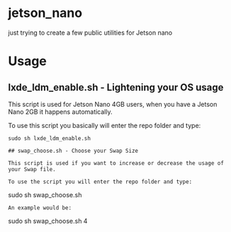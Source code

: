 # jetson_nano
just trying to create a few public utilities for Jetson nano

# Usage 

## lxde_ldm_enable.sh - Lightening your OS usage

This script is used for Jetson Nano 4GB users,
when you have a Jetson Nano 2GB it happens automatically.


To use this script you basically will enter the repo folder and type:
```
sudo sh lxde_ldm_enable.sh

## swap_choose.sh - Choose your Swap Size

This script is used if you want to increase or decrease the usage of your Swap file.

To use the script you will enter the repo folder and type:
```
sudo sh swap_choose.sh <Size in GB>
```
An example would be:
```
sudo sh swap_choose.sh 4




